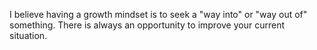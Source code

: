 I believe having a growth mindset is to seek a "way into" or "way out of" something. There is always an opportunity to improve your current situation. 